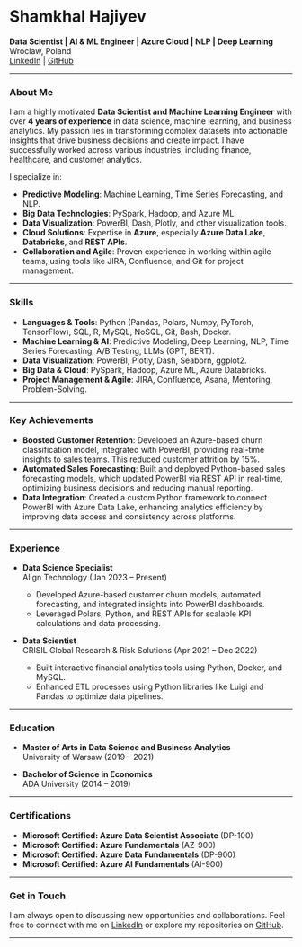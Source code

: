# Shamkhal Hajiyev

**Data Scientist | AI & ML Engineer | Azure Cloud | NLP | Deep Learning**  
Wroclaw, Poland  
[LinkedIn](https://www.linkedin.com/in/shamkhalhajiyev) | [GitHub](https://github.com/shamkhalhajiyev)

---

### About Me

I am a highly motivated **Data Scientist and Machine Learning Engineer** with over **4 years of experience** in data science, machine learning, and business analytics. My passion lies in transforming complex datasets into actionable insights that drive business decisions and create impact. I have successfully worked across various industries, including finance, healthcare, and customer analytics.

I specialize in:

- **Predictive Modeling**: Machine Learning, Time Series Forecasting, and NLP.
- **Big Data Technologies**: PySpark, Hadoop, and Azure ML.
- **Data Visualization**: PowerBI, Dash, Plotly, and other visualization tools.
- **Cloud Solutions**: Expertise in **Azure**, especially **Azure Data Lake**, **Databricks**, and **REST APIs**.
- **Collaboration and Agile**: Proven experience in working within agile teams, using tools like JIRA, Confluence, and Git for project management.

---

### Skills

- **Languages & Tools**: Python (Pandas, Polars, Numpy, PyTorch, TensorFlow), SQL, R, MySQL, NoSQL, Git, Bash, Docker.
- **Machine Learning & AI**: Predictive Modeling, Deep Learning, NLP, Time Series Forecasting, A/B Testing, LLMs (GPT, BERT).
- **Data Visualization**: PowerBI, Plotly, Dash, Seaborn, ggplot2.
- **Big Data & Cloud**: PySpark, Hadoop, Azure ML, Azure Databricks.
- **Project Management & Agile**: JIRA, Confluence, Asana, Mentoring, Problem-Solving.

---

### Key Achievements

- **Boosted Customer Retention**: Developed an Azure-based churn classification model, integrated with PowerBI, providing real-time insights to sales teams. This reduced customer attrition by 15%.
- **Automated Sales Forecasting**: Built and deployed Python-based sales forecasting models, which updated PowerBI via REST API in real-time, optimizing business decisions and reducing manual reporting.
- **Data Integration**: Created a custom Python framework to connect PowerBI with Azure Data Lake, enhancing analytics efficiency by improving data access and consistency across platforms.

---

### Experience

- **Data Science Specialist**  
  Align Technology (Jan 2023 – Present)  
  - Developed Azure-based customer churn models, automated forecasting, and integrated insights into PowerBI dashboards.
  - Leveraged Polars, Python, and REST APIs for scalable KPI calculations and data processing.

- **Data Scientist**  
  CRISIL Global Research & Risk Solutions (Apr 2021 – Dec 2022)  
  - Built interactive financial analytics tools using Python, Docker, and MySQL.
  - Enhanced ETL processes using Python libraries like Luigi and Pandas to optimize data pipelines.

---

### Education

- **Master of Arts in Data Science and Business Analytics**  
  University of Warsaw (2019 – 2021)
  
- **Bachelor of Science in Economics**  
  ADA University (2014 – 2019)

---

### Certifications

- **Microsoft Certified: Azure Data Scientist Associate** (DP-100)  
- **Microsoft Certified: Azure Fundamentals** (AZ-900)  
- **Microsoft Certified: Azure Data Fundamentals** (DP-900)  
- **Microsoft Certified: Azure AI Fundamentals** (AI-900)

---

### Get in Touch

I am always open to discussing new opportunities and collaborations. Feel free to connect with me on [LinkedIn](https://www.linkedin.com/in/shamkhalhajiyev) or explore my repositories on [GitHub](https://github.com/shamkhalhajiyev).
****
